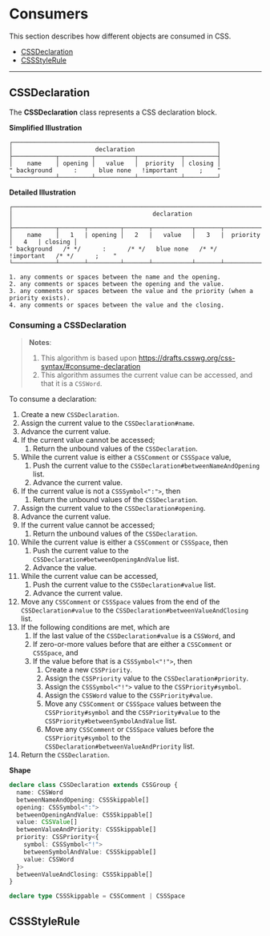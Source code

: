 # Consumers

This section describes how different objects are consumed in CSS.

- [CSSDeclaration](#cssdeclaration)
- [CSSStyleRule](#cssstylerule)

---

## CSSDeclaration

The **CSSDeclaration** class represents a CSS declaration block.

**Simplified Illustration**

```
┌─────────────────────────────────────────────────────────┐
│                       declaration                       │
├────────────┬─────────┬───────────┬────────────┬─────────┤
│    name    │ opening │   value   │  priority  │ closing │
" background      :      blue none   !important      ;    "
└────────────┴─────────┴───────────┴────────────┴─────────┘
```

**Detailed Illustration**

```
┌─────────────────────────────────────────────────────────────────────────────────────────┐
│                                       declaration                                       │
├────────────┬───────┬─────────┬───────┬───────────┬───────┬────────────┬───────┬─────────┤
│    name    │   1   | opening │   2   |   value   │   3   |  priority  │   4   | closing │
" background   /* */      :      /* */   blue none   /* */   !important   /* */      ;    "
└────────────┴───────┴─────────┴───────┴───────────┴───────┴────────────┴───────┴─────────┘

1. any comments or spaces between the name and the opening.
2. any comments or spaces between the opening and the value.
3. any comments or spaces between the value and the priority (when a priority exists).
4. any comments or spaces between the value and the closing.
```

### Consuming a CSSDeclaration

> **Notes**:
> 1. This algorithm is based upon https://drafts.csswg.org/css-syntax/#consume-declaration
> 2. This algorithm assumes the current value can be accessed, and that it is a `CSSWord`.

To consume a declaration:

1.  Create a new `CSSDeclaration`.
2.  Assign the current value to the `CSSDeclaration#name`.
3.  Advance the current value.
4.  If the current value cannot be accessed;
    1. Return the unbound values of the `CSSDeclaration`.
5.  While the current value is either a `CSSComment` or `CSSSpace` value,
    1. Push the current value to the `CSSDeclaration#betweenNameAndOpening` list.
    2. Advance the current value.
6.  If the current value is not a `CSSSymbol<":">`, then
    1. Return the unbound values of the `CSSDeclaration`.
7.  Assign the current value to the `CSSDeclaration#opening`.
8.  Advance the current value.
9.  If the current value cannot be accessed;
    1. Return the unbound values of the `CSSDeclaration`.
10. While the current value is either a `CSSComment` or `CSSSpace`, then
    1. Push the current value to the `CSSDeclaration#betweenOpeningAndValue` list.
    2. Advance the value.
11. While the current value can be accessed,
    1. Push the current value to the `CSSDeclaration#value` list.
    2. Advance the current value.
12. Move any `CSSComment` or `CSSSpace` values from the end of the `CSSDeclaration#value` to the `CSSDeclaration#betweenValueAndClosing` list.
13. If the following conditions are met, which are
    1. If the last value of the `CSSDeclaration#value` is a `CSSWord`, and
    2. If zero-or-more values before that are either a `CSSComment` or `CSSSpace`, and
    3. If the value before that is a `CSSSymbol<"!">`, then
       1. Create a new `CSSPriority`.
       2. Assign the `CSSPriority` value to the `CSSDeclaration#priority`.
       3. Assign the `CSSSymbol<"!">` value to the `CSSPriority#symbol`.
       4. Assign the `CSSWord` value to the `CSSPriority#value`.
       5. Move any `CSSComment` or `CSSSpace` values between the `CSSPriority#symbol` and the `CSSPriority#value` to the `CSSPriority#betweenSymbolAndValue` list.
       6. Move any `CSSComment` or `CSSSpace` values before the `CSSPriority#symbol` to the `CSSDeclaration#betweenValueAndPriority` list.
14. Return the `CSSDeclaration`.

**Shape**

```ts
declare class CSSDeclaration extends CSSGroup {
  name: CSSWord
  betweenNameAndOpening: CSSSkippable[]
  opening: CSSSymbol<":">
  betweenOpeningAndValue: CSSSkippable[]
  value: CSSValue[]
  betweenValueAndPriority: CSSSkippable[]
  priority: CSSPriority<{
    symbol: CSSSymbol<"!">
    betweenSymbolAndValue: CSSSkippable[]
    value: CSSWord
  }>
  betweenValueAndClosing: CSSSkippable[]
}

declare type CSSSkippable = CSSComment | CSSSpace
```

## CSSStyleRule

